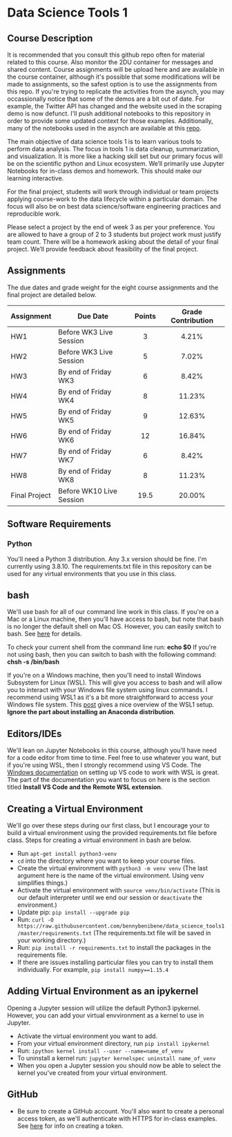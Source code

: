 # Data Science Tools 1

## Course Description

It is recommended that you consult this github repo often for material related to this course.
Also monitor the 2DU container for messages and shared content. Course assignments will be upload here and are available in the course container, although it's possible that some modifications will be made to assignments, so the safest option is to use the assignments from this repo.  If you're trying to replicate the activities from the asynch, you may occassionally notice that some of the demos are a bit out of date.  For example, the Twitter API has changed and the website used in the scraping demo is now defunct.  I'll push additional notebooks to this repository in order to provide some updated context for those examples.  Additionally, many of the notebooks used in the asynch are available at this [repo](https://github.com/wkossekdu/data_science_tools_1).

The main objective of data science tools 1 is to learn various tools to perform data analysis. The focus in tools 1 is data cleanup, summarization, and visualization. It is more like a hacking skill set but our primary focus will be on the scientific python and Linux ecosystem. We’ll primarily use Jupyter Notebooks for in-class demos and homework. This should make our learning interactive.

For the final project, students will work through individual or team projects applying course-work to the data lifecycle within a particular domain. The focus will also be on best data science/software engineering practices and reproducible work.

Please select a project by the end of week 3 as per your preference. You are allowed to have a group of 2 to 3 students but project work must justify team count. There will be a homework asking about the detail of your final project. We’ll provide feedback about feasibility of the final project.

## Assignments

The due dates and grade weight for the eight course assignments and the final project are detailed below.

|Assignment|Due Date|Points|Grade Contribution|
|----------|--------|:------:|:------------------:|
|HW1       |Before WK3 Live Session|3|4.21%|
|HW2       |Before WK3 Live Session|5|7.02%|
|HW3       |By end of Friday WK3|6|8.42%|
|HW4       |By end of Friday WK4|8|11.23%|
|HW5       |By end of Friday WK5|9|12.63%|
|HW6       |By end of Friday WK6|12|16.84%|
|HW7       |By end of Friday WK7|6|8.42%|
|HW8       |By end of Friday WK8|8|11.23%|
|Final Project|Before WK10 Live Session|19.5|20.00%|

## Software Requirements

### Python

You'll need a Python 3 distribution.  Any 3.x version should be fine.  I'm currently using 3.8.10. The requirements.txt file in this repository can be used for any virtual environments that you use in this class.

## bash 

We'll use bash for all of our command line work in this class. If you're on a Mac or a Linux machine, then you'll have access to bash, but note that bash is no longer the default shell on Mac OS.  However, you can easily switch to bash.  See [here](https://www.howtogeek.com/444596/how-to-change-the-default-shell-to-bash-in-macos-catalina/) for details.  

To check your current shell from the command line run: **echo $0**
If you're not using bash, then you can switch to bash with the following command: **chsh -s /bin/bash**

If you're on a Windows machine, then you'll need to install Windows Subsystem for Linux (WSL).  This will give you access to bash and will allow you to interact with your Windows file system using linux commands. I recommend using WSL1 as it's a bit more straightforward to access your Windows file system.  This [post](https://medium.com/hugo-ferreiras-blog/using-windows-subsystem-for-linux-for-data-science-9a8e68d7610c) gives a nice overview of the WSL1 setup. **Ignore the part about installing an Anaconda distribution**.

## Editors/IDEs

We'll lean on Jupyter Notebooks in this course, although you'll have need for a code editor from time to time. Feel free to use whatever you want, but if you're using WSL, then I strongly recommend using VS Code.  The [Windows documentation](https://docs.microsoft.com/en-us/windows/wsl/tutorials/wsl-vscode) on setting up VS code to work with WSL is great.  The part of the documentation you want to focus on here is the section titled **Install VS Code and the Remote WSL extension**.  

## Creating a Virtual Environment

We'll go over these steps during our first class, but I encourage your to build a virtual environment using the provided requirements.txt file before class.  Steps for creating a virtual environment in bash are below. 

* Run `apt-get install python3-venv`
* `cd` into the directory where you want to keep your course files.
* Create the virtual environment with `python3 -m venv venv` (The last argument here is the name of the virtual environment. Using venv simplifies things.)
* Activate the virtual environment with `source venv/bin/activate` (This is our default interpreter until we end our session or `deactivate` the environment.)
* Update pip: `pip install --upgrade pip`
* Run: `curl -O https://raw.githubusercontent.com/bennybenibene/data_science_tools1/master/requirements.txt` (The requirements.txt file will be saved in your working directory.)
* Run: `pip install -r requirements.txt` to install the packages in the requirements file.
* If there are issues installing particular files you can try to install them individually.  For example, `pip install numpy==1.15.4`

## Adding Virtual Environment as an ipykernel

Opening a Jupyter session will utilize the default Python3 ipykernel.  However, you can add your virtual envvironment as a kernel to use in Jupyter.

* Activate the virtual environment you want to add.
* From your virtual environment directory, run `pip install ipykernel`
* Run: `ipython kernel install --user --name=name_of_venv`
* To uninstall a kernel run: `jupyter kernelspec uninstall name_of_venv`
* When you open a Jupyter session you should now be able to select the kernel you've created from your virtual environment.

## GitHub

* Be sure to create a GitHub account.  You'll also want to create a personal access token, as we'll authenticate with HTTPS for in-class examples.  See [here](https://docs.github.com/en/authentication/keeping-your-account-and-data-secure/creating-a-personal-access-token) for info on creating a token.